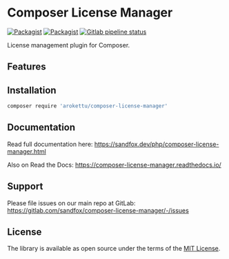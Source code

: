 # Composer License Manager

[![Packagist](https://img.shields.io/packagist/v/arokettu/composer-license-manager.svg?style=flat-square)](https://packagist.org/packages/arokettu/composer-license-manager)
[![Packagist](https://img.shields.io/packagist/l/arokettu/composer-license-manager.svg?style=flat-square)](https://opensource.org/licenses/MIT)
[![Gitlab pipeline status](https://img.shields.io/gitlab/pipeline/sandfox/composer-license-manager/master.svg?style=flat-square)](https://gitlab.com/sandfox/composer-license-manager/-/pipelines)

License management plugin for Composer.

## Features

## Installation

```sh 
composer require 'arokettu/composer-license-manager'
```

## Documentation

Read full documentation here: <https://sandfox.dev/php/composer-license-manager.html>

Also on Read the Docs: <https://composer-license-manager.readthedocs.io/>

## Support

Please file issues on our main repo at GitLab: <https://gitlab.com/sandfox/composer-license-manager/-/issues>

## License

The library is available as open source under the terms of the [MIT License].

[MIT License]:  https://opensource.org/licenses/MIT
